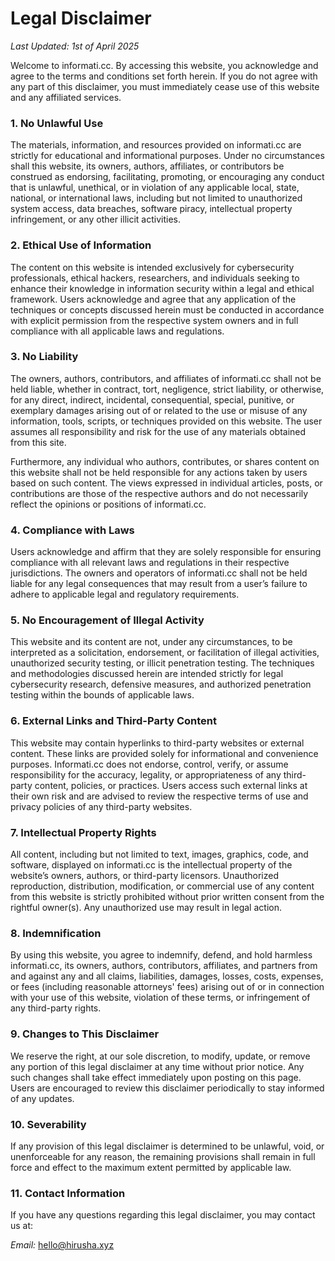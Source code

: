 # Legal Disclaimer

_Last Updated: 1st of April 2025_

Welcome to informati.cc. By accessing this website, you acknowledge and agree to the terms and conditions set forth herein. If you do not agree with any part of this disclaimer, you must immediately cease use of this website and any affiliated services.

### 1. No Unlawful Use
The materials, information, and resources provided on informati.cc are strictly for educational and informational purposes. Under no circumstances shall this website, its owners, authors, affiliates, or contributors be construed as endorsing, facilitating, promoting, or encouraging any conduct that is unlawful, unethical, or in violation of any applicable local, state, national, or international laws, including but not limited to unauthorized system access, data breaches, software piracy, intellectual property infringement, or any other illicit activities.

### 2. Ethical Use of Information
The content on this website is intended exclusively for cybersecurity professionals, ethical hackers, researchers, and individuals seeking to enhance their knowledge in information security within a legal and ethical framework. Users acknowledge and agree that any application of the techniques or concepts discussed herein must be conducted in accordance with explicit permission from the respective system owners and in full compliance with all applicable laws and regulations.

### 3. No Liability
The owners, authors, contributors, and affiliates of informati.cc shall not be held liable, whether in contract, tort, negligence, strict liability, or otherwise, for any direct, indirect, incidental, consequential, special, punitive, or exemplary damages arising out of or related to the use or misuse of any information, tools, scripts, or techniques provided on this website. The user assumes all responsibility and risk for the use of any materials obtained from this site.

Furthermore, any individual who authors, contributes, or shares content on this website shall not be held responsible for any actions taken by users based on such content. The views expressed in individual articles, posts, or contributions are those of the respective authors and do not necessarily reflect the opinions or positions of informati.cc.

### 4. Compliance with Laws
Users acknowledge and affirm that they are solely responsible for ensuring compliance with all relevant laws and regulations in their respective jurisdictions. The owners and operators of informati.cc shall not be held liable for any legal consequences that may result from a user’s failure to adhere to applicable legal and regulatory requirements.

### 5. No Encouragement of Illegal Activity
This website and its content are not, under any circumstances, to be interpreted as a solicitation, endorsement, or facilitation of illegal activities, unauthorized security testing, or illicit penetration testing. The techniques and methodologies discussed herein are intended strictly for legal cybersecurity research, defensive measures, and authorized penetration testing within the bounds of applicable laws.

### 6. External Links and Third-Party Content
This website may contain hyperlinks to third-party websites or external content. These links are provided solely for informational and convenience purposes. Informati.cc does not endorse, control, verify, or assume responsibility for the accuracy, legality, or appropriateness of any third-party content, policies, or practices. Users access such external links at their own risk and are advised to review the respective terms of use and privacy policies of any third-party websites.

### 7. Intellectual Property Rights
All content, including but not limited to text, images, graphics, code, and software, displayed on informati.cc is the intellectual property of the website’s owners, authors, or third-party licensors. Unauthorized reproduction, distribution, modification, or commercial use of any content from this website is strictly prohibited without prior written consent from the rightful owner(s). Any unauthorized use may result in legal action.

### 8. Indemnification
By using this website, you agree to indemnify, defend, and hold harmless informati.cc, its owners, authors, contributors, affiliates, and partners from and against any and all claims, liabilities, damages, losses, costs, expenses, or fees (including reasonable attorneys' fees) arising out of or in connection with your use of this website, violation of these terms, or infringement of any third-party rights.

### 9. Changes to This Disclaimer
We reserve the right, at our sole discretion, to modify, update, or remove any portion of this legal disclaimer at any time without prior notice. Any such changes shall take effect immediately upon posting on this page. Users are encouraged to review this disclaimer periodically to stay informed of any updates.

### 10. Severability
If any provision of this legal disclaimer is determined to be unlawful, void, or unenforceable for any reason, the remaining provisions shall remain in full force and effect to the maximum extent permitted by applicable law.

### 11. Contact Information
If you have any questions regarding this legal disclaimer, you may contact us at:

_Email:_ hello@hirusha.xyz
